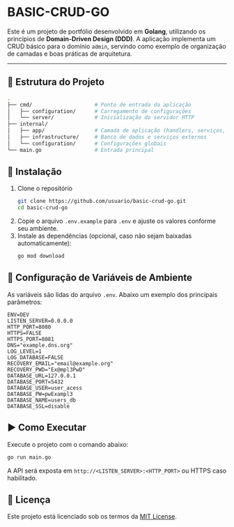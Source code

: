 # BASIC-CRUD-GO

Este é um projeto de portfólio desenvolvido em **Golang**, utilizando os princípios de **Domain-Driven Design (DDD)**.
A aplicação implementa um CRUD básico para o domínio `admin`, servindo como exemplo de organização de camadas e boas práticas de arquitetura.

---

## 🧱 Estrutura do Projeto
```bash
.
├── cmd/                    # Ponto de entrada da aplicação
│   ├── configuration/      # Carregamento de configurações
│   └── server/             # Inicialização do servidor HTTP
├── internal/
│   ├── app/                # Camada de aplicação (handlers, serviços, etc.)
│   ├── infrastructure/     # Banco de dados e serviços externos
│   └── configuration/      # Configurações globais
└── main.go                 # Entrada principal
```

## 🚀 Instalação
1. Clone o repositório
   ```bash
   git clone https://github.com/usuario/basic-crud-go.git
   cd basic-crud-go
   ```
2. Copie o arquivo `.env.example` para `.env` e ajuste os valores conforme seu ambiente.
3. Instale as dependências (opcional, caso não sejam baixadas automaticamente):
   ```bash
   go mod download
   ```

## 🔧 Configuração de Variáveis de Ambiente
As variáveis são lidas do arquivo `.env`. Abaixo um exemplo dos principais parâmetros:
```env
ENV=DEV
LISTEN_SERVER=0.0.0.0
HTTP_PORT=8080
HTTPS=FALSE
HTTPS_PORT=8081
DNS="example.dns.org"
LOG_LEVEL=1
LOG_DATABASE=FALSE
RECOVERY_EMAIL="email@example.org"
RECOVERY_PWD="Ex@mpl3PwD"
DATABASE_URL=127.0.0.1
DATABASE_PORT=5432
DATABASE_USER=user_acess
DATABASE_PW=pwExampl3
DATABASE_NAME=users_db
DATABASE_SSL=disable
```

## ▶️ Como Executar
Execute o projeto com o comando abaixo:
```bash
go run main.go
```
A API será exposta em `http://<LISTEN_SERVER>:<HTTP_PORT>` ou HTTPS caso habilitado.

## 📝 Licença
Este projeto está licenciado sob os termos da [MIT License](LICENSE).

